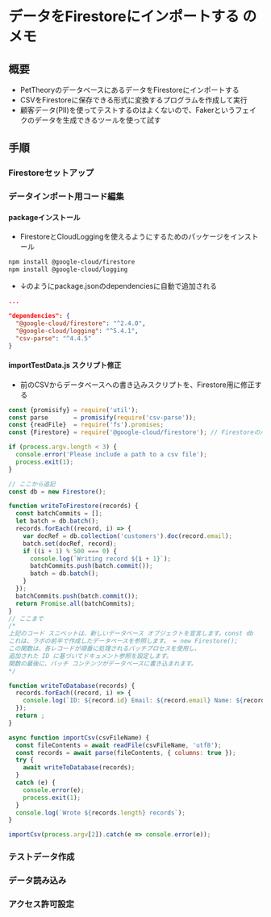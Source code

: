 # データをFirestoreにインポートする のメモ

## 概要

- PetTheoryのデータベースにあるデータをFirestoreにインポートする
- CSVをFirestoreに保存できる形式に変換するプログラムを作成して実行
- 顧客データ(PII)を使ってテストするのはよくないので、Fakerというフェイクのデータを生成できるツールを使って試す

## 手順

### Firestoreセットアップ

### データインポート用コード編集

#### packageインストール

- FirestoreとCloudLoggingを使えるようにするためのパッケージをインストール
```sh
npm install @google-cloud/firestore
npm install @google-cloud/logging
```

- ↓のようにpackage.jsonのdependenciesに自動で追加される
```json
...

"dependencies": {
  "@google-cloud/firestore": "^2.4.0",
  "@google-cloud/logging": "^5.4.1",
  "csv-parse": "^4.4.5"
}
```

#### importTestData.js スクリプト修正

- 前のCSVからデータベースへの書き込みスクリプトを、Firestore用に修正する
```js
const {promisify} = require('util');
const parse       = promisify(require('csv-parse'));
const {readFile}  = require('fs').promises;
const {Firestore} = require('@google-cloud/firestore'); // Firestoreのパッケージを読み込む

if (process.argv.length < 3) {
  console.error('Please include a path to a csv file');
  process.exit(1);
}

// ここから追記
const db = new Firestore();

function writeToFirestore(records) {
  const batchCommits = [];
  let batch = db.batch();
  records.forEach((record, i) => {
    var docRef = db.collection('customers').doc(record.email);
    batch.set(docRef, record);
    if ((i + 1) % 500 === 0) {
      console.log(`Writing record ${i + 1}`);
      batchCommits.push(batch.commit());
      batch = db.batch();
    }
  });
  batchCommits.push(batch.commit());
  return Promise.all(batchCommits);
}
// ここまで
/* 
上記のコード スニペットは、新しいデータベース オブジェクトを宣言します。const db
これは、ラボの前半で作成したデータベースを参照します。 = new Firestore();
この関数は、各レコードが順番に処理されるバッチプロセスを使用し、
追加された ID に基づいてドキュメント参照を設定します。
関数の最後に、バッチ コンテンツがデータベースに書き込まれます。
*/

function writeToDatabase(records) {
  records.forEach((record, i) => {
    console.log(`ID: ${record.id} Email: ${record.email} Name: ${record.name} Phone: ${record.phone}`);
  });
  return ;
}

async function importCsv(csvFileName) {
  const fileContents = await readFile(csvFileName, 'utf8');
  const records = await parse(fileContents, { columns: true });
  try {
    await writeToDatabase(records);
  }
  catch (e) {
    console.error(e);
    process.exit(1);
  }
  console.log(`Wrote ${records.length} records`);
}

importCsv(process.argv[2]).catch(e => console.error(e));
```

### テストデータ作成



### データ読み込み



### アクセス許可設定


